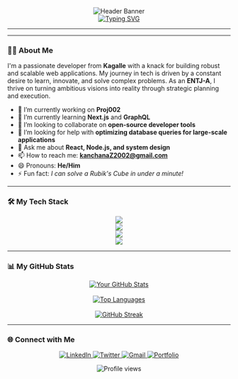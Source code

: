 <!--
GitHub Profile README for mrkhp2002
-->


<!-- Header Banner -->
<div align="center">
  <img src="https://placehold.co/1200x300/0D1117/30C55A?text=%3E+console.log('System+Ready+%7C+Engineer+Online+👨‍💻');" alt="Header Banner" />
</div>

<!-- Typing SVG -->
<div align="center">
  <a href="https://git.io/typing-svg">
    <img src="https://readme-typing-svg.demolab.com?font=Fira+Code&weight=700&size=28&pause=1000&color=30C55A&center=true&vCenter=true&width=700&lines=%3E+console.log('Engineer+at+Work+💻');;%3E+console.log('Coding+Dreams+into+Reality+🚀');;%3E+console.log('Crafting+Scalable+Solutions+⚡');" alt="Typing SVG" />
  </a>
</div>

---
---

### 👨‍💻 About Me
<p align="left">
I'm a passionate developer from <strong>Kagalle</strong> with a knack for building robust and scalable web applications. My journey in tech is driven by a constant desire to learn, innovate, and solve complex problems. As an <strong>ENTJ-A</strong>, I thrive on turning ambitious visions into reality through strategic planning and execution.
</p>

- 🔭 I’m currently working on **Proj002**  
- 🌱 I’m currently learning **Next.js** and **GraphQL**  
- 👯 I’m looking to collaborate on **open-source developer tools**  
- 🤔 I’m looking for help with **optimizing database queries for large-scale applications**  
- 💬 Ask me about **React, Node.js, and system design**  
- 📫 How to reach me: **kanchanaZ2002@gmail.com**  
- 😄 Pronouns: **He/Him**  
- ⚡ Fun fact: *I can solve a Rubik's Cube in under a minute!*  

---

### 🛠️ My Tech Stack
<p align="center">
  <!-- Languages -->
  <a href="https://skillicons.dev">
    <img src="https://skillicons.dev/icons?i=js,ts,python,go,rust&perline=5" />
  </a>
  <br>
  <!-- Frontend -->
  <a href="https://skillicons.dev">
    <img src="https://skillicons.dev/icons?i=react,nextjs,vue,tailwind,figma&perline=5" />
  </a>
  <br>
  <!-- Backend -->
  <a href="https://skillicons.dev">
    <img src="https://skillicons.dev/icons?i=nodejs,express,django,fastapi,postgres&perline=5" />
  </a>
  <br>
  <!-- DevOps & Tools -->
  <a href="https://skillicons.dev">
    <img src="https://skillicons.dev/icons?i=docker,kubernetes,aws,gcp,git&perline=5" />
  </a>
</p>

---

### 📊 My GitHub Stats
<p align="center">
  <!-- GitHub Stats Card -->
  <a href="https://github.com/anuraghazra/github-readme-stats">
    <img alt="Your GitHub Stats" src="https://github-readme-stats.vercel.app/api?username=mrkhp2002&show_icons=true&theme=tokyonight&hide_border=true&include_all_commits=true&count_private=true" />
  </a>
  <br><br>
  <!-- Top Languages Card -->
  <a href="https://github.com/anuraghazra/github-readme-stats">
    <img alt="Top Languages" src="https://github-readme-stats.vercel.app/api/top-langs/?username=mrkhp2002&layout=compact&theme=tokyonight&hide_border=true&langs_count=8" />
  </a>
  <br><br>
  <!-- GitHub Streak Card -->
  <a href="https://github-readme-streak-stats.herokuapp.com">
    <img alt="GitHub Streak" src="https://github-readme-streak-stats.herokuapp.com/?user=mrkhp2002&theme=tokyonight&hide_border=true" />
  </a>
</p>

---

### 🌐 Connect with Me
<p align="center">
  <a href="https://www.linkedin.com/in/mrkhplinked-019b70296" target="_blank">
    <img src="https://img.shields.io/badge/LinkedIn-0077B5?style=for-the-badge&logo=linkedin&logoColor=white" alt="LinkedIn"/>
  </a>
  <a href="https://x.com/mr_khp" target="_blank">
    <img src="https://img.shields.io/badge/Twitter-1DA1F2?style=for-the-badge&logo=twitter&logoColor=white" alt="Twitter"/>
  </a>
  <a href="mailto:kanchanaZ2002@gmail.com">
    <img src="https://img.shields.io/badge/Gmail-D14836?style=for-the-badge&logo=gmail&logoColor=white" alt="Gmail"/>
  </a>
  <a href="https://mrkhp2002.github.io" target="_blank">
    <img src="https://img.shields.io/badge/Portfolio-30C55A?style=for-the-badge&logo=react&logoColor=black" alt="Portfolio"/>
  </a>
</p>

<p align="center">
  <img src="https://komarev.com/ghpvc/?username=mrkhp2002&color=30C55A&style=flat-square" alt="Profile views" />
</p>
